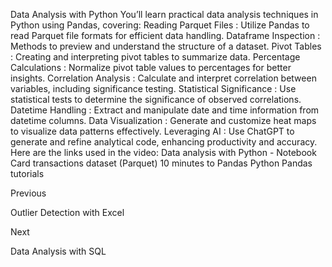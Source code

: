 Data Analysis with Python
You’ll learn practical data analysis techniques in Python using Pandas, covering:
Reading Parquet Files
: Utilize Pandas to read Parquet file formats for efficient data handling.
Dataframe Inspection
: Methods to preview and understand the structure of a dataset.
Pivot Tables
: Creating and interpreting pivot tables to summarize data.
Percentage Calculations
: Normalize pivot table values to percentages for better insights.
Correlation Analysis
: Calculate and interpret correlation between variables, including significance testing.
Statistical Significance
: Use statistical tests to determine the significance of observed correlations.
Datetime Handling
: Extract and manipulate date and time information from datetime columns.
Data Visualization
: Generate and customize heat maps to visualize data patterns effectively.
Leveraging AI
: Use ChatGPT to generate and refine analytical code, enhancing productivity and accuracy.
Here are the links used in the video:
Data analysis with Python - Notebook
Card transactions dataset (Parquet)
10 minutes to Pandas
Python Pandas tutorials














Previous




Outlier Detection with Excel












Next










Data Analysis with SQL






